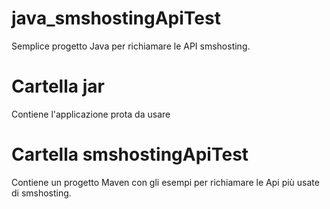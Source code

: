 # java_smshostingApiTest

Semplice progetto Java per richiamare le API smshosting.

# Cartella jar 
Contiene l'applicazione prota da usare

# Cartella smshostingApiTest
Contiene un progetto Maven con gli esempi per richiamare le Api più usate di smshosting.
